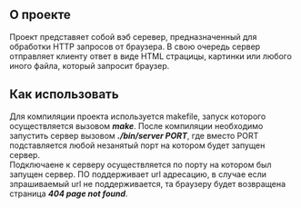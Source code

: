 ## О проекте
Проект представяет собой вэб серевер, предназначенный для обработки HTTP запросов от браузера.
В свою очередь сервер отправляет клиенту ответ в виде HTML страцицы, картинки или любого иного файла, 
который запросит браузер.


## Как использовать
Для компиляции проекта используется makefile, запуск которого осуществляется вызовом ***make***. 
После компиляции необходимо запустить сервер вызовом ***./bin/server PORT***, 
где вместо PORT подставляется любой незанятый порт на котором будет запущен сервер.  
Подключаене к серверу осуществляется по порту на котором был запущен сервер. ПО поддерживает url адресацию, 
в случае если зпрашиваемый url не поддерживается, та браузеру будет возвращена страница ***404 page not found***. 
